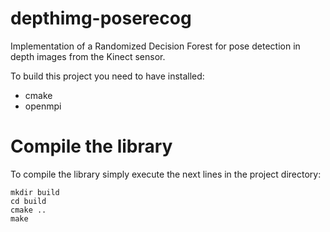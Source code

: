 depthimg-poserecog
==================

Implementation of a Randomized Decision Forest for pose detection in depth
images from the Kinect sensor.


To build this project you need to have installed:

* cmake
* openmpi

Compile the library
===================

To compile the library simply execute the next lines in the project
directory:

    mkdir build
    cd build
    cmake ..
    make
